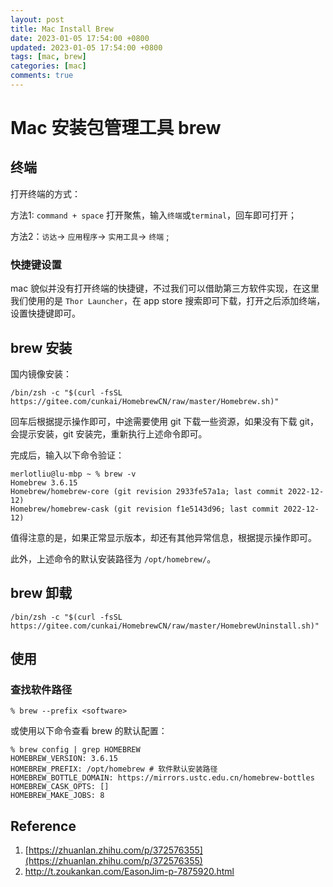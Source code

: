```yaml
---
layout: post
title: Mac Install Brew
date: 2023-01-05 17:54:00 +0800
updated: 2023-01-05 17:54:00 +0800
tags: [mac, brew]
categories: [mac]
comments: true
---
```


# Mac 安装包管理工具 brew

## 终端

打开终端的方式：

方法1: `command + space` 打开聚焦，输入`终端`或`terminal`，回车即可打开；

方法2：`访达`-> `应用程序`-> `实用工具`-> `终端` ;

### 快捷键设置

mac 貌似并没有打开终端的快捷键，不过我们可以借助第三方软件实现，在这里我们使用的是 `Thor Launcher`，在 app store 搜索即可下载，打开之后添加终端，设置快捷键即可。

## brew 安装

国内镜像安装：

```shell
/bin/zsh -c "$(curl -fsSL https://gitee.com/cunkai/HomebrewCN/raw/master/Homebrew.sh)"
```

回车后根据提示操作即可，中途需要使用 git 下载一些资源，如果没有下载 git，会提示安装，git 安装完，重新执行上述命令即可。

完成后，输入以下命令验证：

```shell
merlotliu@lu-mbp ~ % brew -v
Homebrew 3.6.15
Homebrew/homebrew-core (git revision 2933fe57a1a; last commit 2022-12-12)
Homebrew/homebrew-cask (git revision f1e5143d96; last commit 2022-12-12)
```

值得注意的是，如果正常显示版本，却还有其他异常信息，根据提示操作即可。

此外，上述命令的默认安装路径为 `/opt/homebrew/`。

## brew 卸载

```shell
/bin/zsh -c "$(curl -fsSL https://gitee.com/cunkai/HomebrewCN/raw/master/HomebrewUninstall.sh)"
```

## 使用

### 查找软件路径

```shell
% brew --prefix <software>
```

或使用以下命令查看 brew 的默认配置：

```
% brew config | grep HOMEBREW
HOMEBREW_VERSION: 3.6.15
HOMEBREW_PREFIX: /opt/homebrew # 软件默认安装路径
HOMEBREW_BOTTLE_DOMAIN: https://mirrors.ustc.edu.cn/homebrew-bottles
HOMEBREW_CASK_OPTS: []
HOMEBREW_MAKE_JOBS: 8
```

## Reference 

1. [https://zhuanlan.zhihu.com/p/372576355](https://zhuanlan.zhihu.com/p/372576355)
1. http://t.zoukankan.com/EasonJim-p-7875920.html
